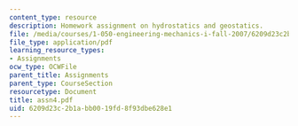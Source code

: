 ```yaml
---
content_type: resource
description: Homework assignment on hydrostatics and geostatics.
file: /media/courses/1-050-engineering-mechanics-i-fall-2007/6209d23c2b1abb0019fd8f93dbe628e1_assn4.pdf
file_type: application/pdf
learning_resource_types:
- Assignments
ocw_type: OCWFile
parent_title: Assignments
parent_type: CourseSection
resourcetype: Document
title: assn4.pdf
uid: 6209d23c-2b1a-bb00-19fd-8f93dbe628e1
---
```

